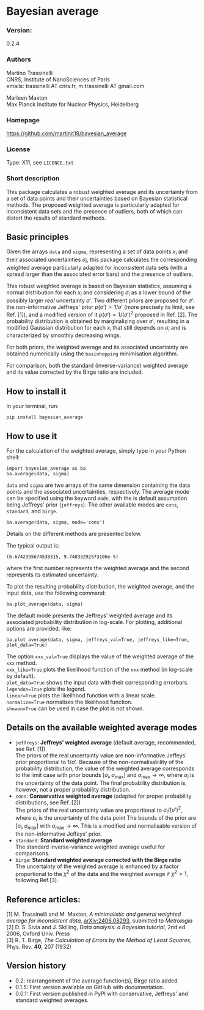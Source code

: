 # Bayesian average

### Version:
0.2.4

### Authors
Martino Trassinelli\
CNRS, Institute of NanoSciences of Paris\
emails: trassinelli AT cnrs.fr, m.trassinelli AT gmail.com

Marleen Maxton\
Max Planck Institute for Nuclear Physics, Heidelberg

### Homepage
https://github.com/martinit18/bayesian_average


### License
Type: X11, see `LICENCE.txt`

### Short description

This package calculates a robust weighted average and its uncertainty from a set of data points and their uncertainties based on Bayesian statistical methods.
The proposed weighted average is particularly adapted for inconsistent data sets and the presence of outliers, both of which can distort the results of standard methods.

## Basic principles
Given the arrays `data` and `sigma`, representing a set of data points $x_i$ and their associated uncertainties $\sigma_i$, this package calculates the corresponding weighted average particularly adapted for inconsistent data sets (with a spread larger than the associated error bars) and the presence of outliers. 

This robust weighted average is based on Bayesian statistics, assuming a normal distribution for each $x_i$ and considering $\sigma_i$ as a lower bound of the possibly larger *real*  uncertainty $\sigma'$.
Two different priors are proposed for $\sigma'$: the non-informative Jeffreys' prior $p(\sigma') \propto 1/ \sigma'$ (more precisely its limit, see Ref. [1]), and a modified version of it $p(\sigma') \propto 1/ (\sigma')^2$ proposed in Ref. [2].
The probability distribution is obtained by marginalizing over $\sigma'$, resulting in a modified Gaussian distribution for each $x_i$ that still depends on $\sigma_i$ and is characterized by smoothly decreasing wings.

For both priors, the weighted average and its associated uncertainty are obtained numerically using the `basinhopping` minimisation algorithm.

For comparison, both the standard (inverse-variance) weighted average and its value corrected by the Birge ratio are included.

## How to install it

In your terminal, run:
```
pip install bayesian_average
```

## How to use it
For the calculation of the weighted average, simply type in your Python shell:
```
import bayesian_average as ba
ba.average(data, sigma)
```
`data` and `sigma` are two arrays of the same dimension containing the data points and the associated uncertainties, respectively. The average mode can be specified using the keyword `mode`, with the is default assumption being Jeffreys' prior (`jeffreys`). The other available modes are `cons`, `standard`, and `birge`.
```
ba.average(data, sigma, mode='cons')
```
Details on the different methods are presented below.

The typical output is:
```
(6.6742395674538315, 9.74833292573106e-5)
```
where the first number represents the weighted average and the second represents its estimated uncertainty.


To plot the resulting probability distribution, the weighted average, and the input data, use the following command:
```
ba.plot_average(data, sigma)
```
The default mode presents the Jeffreys' weighted average and its associated probability distribution in log-scale.
For plotting, additional options are provided, like:

```
ba.plot_average(data, sigma, jeffreys_val=True, jeffreys_like=True, plot_data=True)
```
The option `xxx_val=True` displays the value of the weighted average of the `xxx` method. \
`xxx_like=True` plots the likelihood function of the `xxx` method (in log-scale by default). \
`plot_data=True` shows the input data with their corresponding errorbars.\
`legendon=True` plots the legend.\
`linear=True` plots the likelihood function with a linear scale.\
`normalize=True` normalises the likelihood function.\
`showon=True` can be used in case the plot is not shown.

## Details on the available weighted average modes

- `jeffreys`: **Jeffreys' weighted average** (default average, recommended, see Ref. [1])\
    The priors of the real uncertainty value are non-informative Jeffeys' prior proportional to $1/\sigma'$.
    Because of the non-normalisability of the probability distribution, the value of the weighted average corresponds to the limit case with prior bounds $[\sigma_i, \sigma_\mathrm{max}]$ and  $\sigma_\mathrm{max} \to \infty$, where $\sigma_i$ is the uncertainty of the data point.
    The final probability distribution is, however, not a proper probability distribution.
- `cons`: **Conservative weighted average** (adapted for proper probability distributions, see Ref. [2])\
    The priors of the real uncertainty value are proportional to $\sigma_i/(\sigma')^2$, where $\sigma_i$ is the uncertainty of the data point 
    The bounds of the prior are $[\sigma_i, \sigma_\mathrm{max}]$ with $\sigma_\mathrm{max} \to \infty$.
    This is a modified and normalisable version of the non-informative Jeffeys' prior.
- `standard`: **Standard weighted average**\
    The standard inverse-variance weighted average useful for comparisons.
- `birge`: **Standard weighted average corrected with the Birge ratio**\
    The uncertainty of the weighted average is enhanced by a factor proportional to the $\chi^2$ of the data and the weighted average if $\chi^2 > 1$, following Ref.[3].



## Reference articles:
[1] M. Trassinelli and M. Maxton, *A minimalistic and general weighted average for inconsistent data*, [arXiv:2406.08293](https://arxiv.org/abs/2406.08293), submitted to *Metrologia* \
[2] D. S. Sivia and J. Skilling, *Data analysis: a Bayesian tutorial*, 2nd ed 2006, Oxford Univ. Press\
[3] R. T. Birge, *The Calculation of Errors by the Method of Least Squares*, Phys. Rev. **40**, 207 (1932)

## Version history

- 0.2: rearrangement of the average function(s), Birge ratio added.
- 0.1.5: First version available on GitHub with documentation.
- 0.0.1: First version published in PyPI with conservative, Jeffreys' and standard weighted averages.
